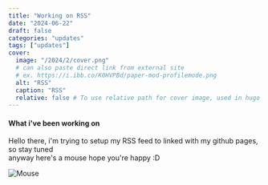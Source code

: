 ```yaml
---
title: "Working on RSS"
date: "2024-06-22"
draft: false
categories: "updates"
tags: ["updates"]
cover:
  image: "/2024/2/cover.png"
  # can also paste direct link from external site
  # ex. https://i.ibb.co/K0HVPBd/paper-mod-profilemode.png
  alt: "RSS"
  caption: "RSS"
  relative: false # To use relative path for cover image, used in hugo Page-bundles
---
```

#### What i've been working on
Hello there, i'm trying to setup my RSS feed to linked with my github pages, so stay tuned  
anyway here's a mouse hope you're happy :D

![Mouse](/2024/2/1.gif)